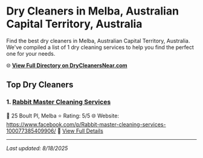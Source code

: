 # Dry Cleaners in Melba, Australian Capital Territory, Australia

Find the best dry cleaners in Melba, Australian Capital Territory, Australia. We've compiled a list of 1 dry cleaning services to help you find the perfect one for your needs.

🌐 **[View Full Directory on DryCleanersNear.com](https://drycleanersnear.com/city/Australia/Australian%20Capital%20Territory/Melba)**

## Top Dry Cleaners

### 1. [Rabbit Master Cleaning Services](https://drycleanersnear.com/dryCleaner/68a28985e025a3a8d28d3bb8/rabbit-master-cleaning-services)
📍 25 Boult Pl, Melba
⭐ Rating: 5/5
🌐 Website: https://www.facebook.com/p/Rabbit-master-cleaning-services-100077385409906/
🔗 [View Full Details](https://drycleanersnear.com/dryCleaner/68a28985e025a3a8d28d3bb8/rabbit-master-cleaning-services)


---

*Last updated: 8/18/2025*
